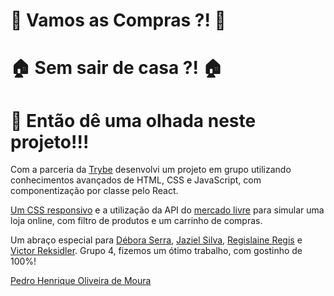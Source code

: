 # :shopping_cart: Vamos as Compras ?! :shopping_cart:
# :house: Sem sair de casa ?! :house:
# :monocle_face: Então dê uma olhada neste projeto!!!


Com a parceria da [Trybe](https://www.betrybe.com/) desenvolvi um projeto em grupo utilizando conhecimentos avançados de HTML, CSS e JavaScript, com componentização por classe pelo React. 

[Um CSS responsivo](https://github.com/PedroHOM16/loja-online-frontend/blob/main/project-front-master-responsive.gif) e a utilização da API do [mercado livre](https://api.mercadolibre.com/sites/MLB/categories) para simular uma loja online, com filtro de produtos e um carrinho de compras.

Um abraço especial para [Débora Serra](https://github.com/DeboraSerra), [Jaziel Silva](https://github.com/Jazyel99), [Regislaine Regis](https://github.com/RegislaineRegis) e [Victor Reksidler](https://github.com/vbreksidler). Grupo 4, fizemos um ótimo trabalho, com gostinho de 100%!

[Pedro Henrique Oliveira de Moura](https://pedrohom16.github.io/)

